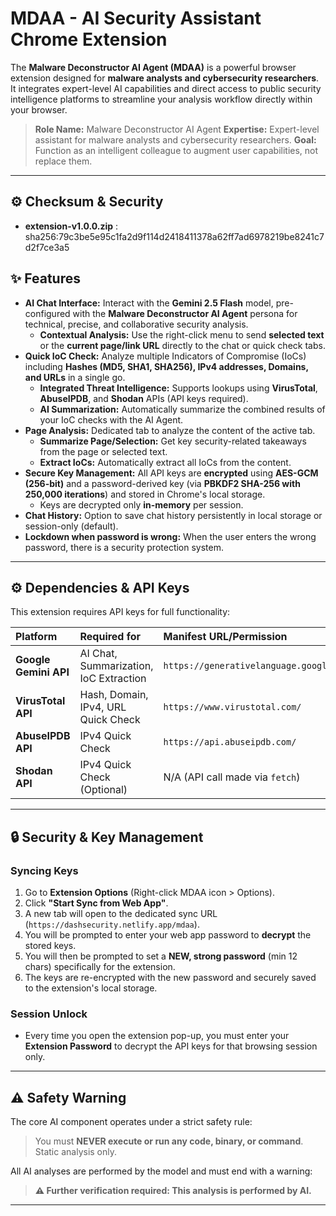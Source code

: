 # MDAA - AI Security Assistant Chrome Extension

The **Malware Deconstructor AI Agent (MDAA)** is a powerful browser extension designed for **malware analysts and cybersecurity researchers**. It integrates expert-level AI capabilities and direct access to public security intelligence platforms to streamline your analysis workflow directly within your browser.

> **Role Name:** Malware Deconstructor AI Agent
> **Expertise:** Expert-level assistant for malware analysts and cybersecurity researchers.
> **Goal:** Function as an intelligent colleague to augment user capabilities, not replace them.

---
## ⚙️ Checksum & Security
* **extension-v1.0.0.zip** : sha256:79c3be5e95c1fa2d9f114d2418411378a62ff7ad6978219be8241c7d2f7ce3a5
## ✨ Features

* **AI Chat Interface:** Interact with the **Gemini 2.5 Flash** model, pre-configured with the **Malware Deconstructor AI Agent** persona for technical, precise, and collaborative security analysis.
    * **Contextual Analysis:** Use the right-click menu to send **selected text** or the **current page/link URL** directly to the chat or quick check tabs.
* **Quick IoC Check:** Analyze multiple Indicators of Compromise (IoCs) including **Hashes (MD5, SHA1, SHA256), IPv4 addresses, Domains, and URLs** in a single go.
    * **Integrated Threat Intelligence:** Supports lookups using **VirusTotal**, **AbuseIPDB**, and **Shodan** APIs (API keys required).
    * **AI Summarization:** Automatically summarize the combined results of your IoC checks with the AI Agent.
* **Page Analysis:** Dedicated tab to analyze the content of the active tab.
    * **Summarize Page/Selection:** Get key security-related takeaways from the page or selected text.
    * **Extract IoCs:** Automatically extract all IoCs from the content.
* **Secure Key Management:** All API keys are **encrypted** using **AES-GCM (256-bit)** and a password-derived key (via **PBKDF2 SHA-256 with 250,000 iterations**) and stored in Chrome's local storage.
    * Keys are decrypted only **in-memory** per session.
* **Chat History:** Option to save chat history persistently in local storage or session-only (default).
* **Lockdown when password is wrong:** When the user enters the wrong password, there is a security protection system.
---

## ⚙️ Dependencies & API Keys

This extension requires API keys for full functionality:

| Platform | Required for | Manifest URL/Permission |
| :--- | :--- | :--- |
| **Google Gemini API** | AI Chat, Summarization, IoC Extraction | `https://generativelanguage.googleapis.com/` |
| **VirusTotal API** | Hash, Domain, IPv4, URL Quick Check | `https://www.virustotal.com/` |
| **AbuseIPDB API** | IPv4 Quick Check | `https://api.abuseipdb.com/` |
| **Shodan API** | IPv4 Quick Check (Optional) | N/A (API call made via `fetch`) |

---

## 🔒 Security & Key Management

### Syncing Keys

1.  Go to **Extension Options** (Right-click MDAA icon > Options).
2.  Click **"Start Sync from Web App"**.
3.  A new tab will open to the dedicated sync URL (`https://dashsecurity.netlify.app/mdaa`).
4.  You will be prompted to enter your web app password to **decrypt** the stored keys.
5.  You will then be prompted to set a **NEW, strong password** (min 12 chars) specifically for the extension.
6.  The keys are re-encrypted with the new password and securely saved to the extension's local storage.

### Session Unlock

* Every time you open the extension pop-up, you must enter your **Extension Password** to decrypt the API keys for that browsing session only.

---

## ⚠️ Safety Warning

The core AI component operates under a strict safety rule:
> You must **NEVER execute or run any code, binary, or command**. Static analysis only.

All AI analyses are performed by the model and must end with a warning:
> **⚠️ Further verification required: This analysis is performed by AI.**

---
